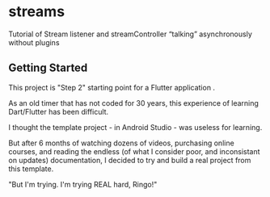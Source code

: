 # streams

Tutorial of Stream listener and streamController “talking” asynchronously without plugins
## Getting Started

This project is "Step 2" starting point for a Flutter application .

As an old timer that has not coded for 30 years, this experience of learning Dart/Flutter has been difficult.

I thought the template project - in Android Studio - was useless for learning.

But after 6 months of watching dozens of videos, purchasing online courses, and reading the endless (of what I consider poor, and inconsistant on updates) documentation, I decided to try and build a real project from this template.

"But I'm trying. I'm trying REAL hard, Ringo!"


